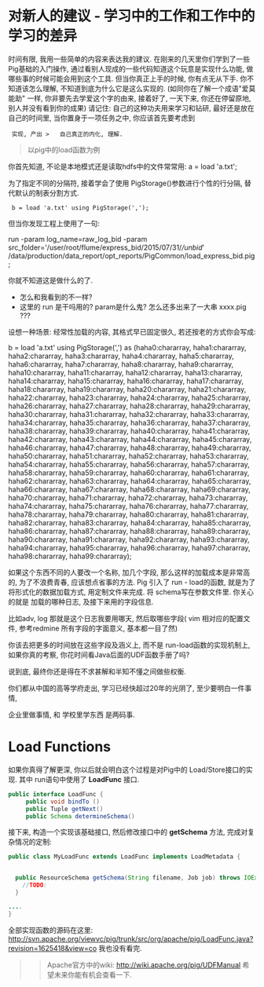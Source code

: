 # 对新人的建议 - 学习中的工作和工作中的学习的差异

时间有限, 我用一些简单的内容来表达我的建议.  在刚来的几天里你们学到了一些Pig基础的入门操作, 通过看别人现成的一些代码知道这个玩意是实现什么功能, 做哪些事的时候可能会用到这个工具. 但当你真正上手的时候, 你有点无从下手. 你不知道该怎么理解, 不知道到底为什么它是这么实现的.
(如同你在了解一个成语"爱莫能助" 一样, 你非要先去学爱这个字的由来, 接着好了, 一天下来, 你还在停留原地, 别人并没有看到你的成果)
请记住: 自己的这种功夫用来学习和钻研, 最好还是放在自己的时间里, 当你置身于一项任务之中, 你应该首先要考虑到

     实现, 产出 >   自己真正的内化, 理解.

> 以pig中的load函数为例

你首先知道, 不论是本地模式还是读取hdfs中的文件常常用:
     a = load 'a.txt';

为了指定不同的分隔符, 接着学会了使用 PigStorage()参数进行个性的行分隔, 替代默认的制表分割方式.

     b = load 'a.txt' using PigStorage(',');
但当你发现工程上使用了一句:

run -param log_name=raw_log_bid -param src_folder='/user/root/flume/express_bid/2015/07/31/*/unbid*' /data/production/data_report/opt_reports/PigCommon/load_express_bid.pig;

你就不知道这是做什么的了.

- 怎么和我看到的不一样?
- 这里的 run 是干吗用的? param是什么鬼?  怎么还多出来了一大串 xxxx.pig ???

设想一种场景: 经常性加载的内容, 其格式早已固定很久, 若还按老的方式你会写成:

b = load 'a.txt' using PigStorage(',') as (haha0:chararray, haha1:chararray, haha2:chararray, haha3:chararray, haha4:chararray, haha5:chararray, haha6:chararray, haha7:chararray, haha8:chararray, haha9:chararray, haha10:chararray, haha11:chararray, haha12:chararray, haha13:chararray, haha14:chararray, haha15:chararray, haha16:chararray, haha17:chararray, haha18:chararray, haha19:chararray, haha20:chararray, haha21:chararray, haha22:chararray, haha23:chararray, haha24:chararray, haha25:chararray, haha26:chararray, haha27:chararray, haha28:chararray, haha29:chararray, haha30:chararray, haha31:chararray, haha32:chararray, haha33:chararray, haha34:chararray, haha35:chararray, haha36:chararray, haha37:chararray, haha38:chararray, haha39:chararray, haha40:chararray, haha41:chararray, haha42:chararray, haha43:chararray, haha44:chararray, haha45:chararray, haha46:chararray, haha47:chararray, haha48:chararray, haha49:chararray, haha50:chararray, haha51:chararray, haha52:chararray, haha53:chararray, haha54:chararray, haha55:chararray, haha56:chararray, haha57:chararray, haha58:chararray, haha59:chararray, haha60:chararray, haha61:chararray, haha62:chararray, haha63:chararray, haha64:chararray, haha65:chararray, haha66:chararray, haha67:chararray, haha68:chararray, haha69:chararray, haha70:chararray, haha71:chararray, haha72:chararray, haha73:chararray, haha74:chararray, haha75:chararray, haha76:chararray, haha77:chararray, haha78:chararray, haha79:chararray, haha80:chararray, haha81:chararray, haha82:chararray, haha83:chararray, haha84:chararray, haha85:chararray, haha86:chararray, haha87:chararray, haha88:chararray, haha89:chararray, haha90:chararray, haha91:chararray, haha92:chararray, haha93:chararray, haha94:chararray, haha95:chararray, haha96:chararray, haha97:chararray, haha98:chararray, haha99:chararray);

如果这个东西不同的人要改一个名称, 加几个字段, 那么这样的加载成本是非常高的, 为了不浪费青春, 应该想点省事的方法. Pig 引入了 run - load的函数, 就是为了
将形式化的数据加载方式, 用定制文件来完成. 将 schema写在参数文件里. 你关心的就是 加载的哪种日志, 及接下来用的字段信息.

比如adv, log 那就是这个日志我要用哪天, 然后取哪些字段( vim 相对应的配置文件, 参考redmine 所有字段的字面意义, 基本都一目了然)

你该去把更多的时间放在这些字段及涵义上, 而不是 run-load函数的实现机制上, 如果你真的考察, 你花时间看Java后面的UDF函数手册了吗?

说到底, 最终你还是得在不求甚解和半知不懂之间做些权衡.

你们都从中国的高等学府走出, 学习已经快超过20年的光阴了, 至少要明白一件事情,

企业里做事情, 和 学校里学东西 是两码事.

# Load Functions

如果你真得了解更深, 你以后就会明白这个过程是对Pig中的 Load/Store接口的实现. 其中 run语句中使用了  **LoadFunc** 接口.

```java
public interface LoadFunc {
     public void bindTo ()
     public Tuple getNext()
     public Schema determineSchema()


```

接下来, 构造一个实现该基础接口, 然后修改接口中的 **getSchema** 方法, 完成对复杂情况的定制:

```java
public class MyLoadFunc extends LoadFunc implements LoadMetadata {


  public ResourceSchema getSchema(String filename, Job job) throws IOException {
    //TODO:
  }

....
}

```

全部实现函数的源码在这里: http://svn.apache.org/viewvc/pig/trunk/src/org/apache/pig/LoadFunc.java?revision=1625418&view=co
我也没有看完.

>> Apache官方中的wiki:  http://wiki.apache.org/pig/UDFManual
希望未来你能有机会查看一下.

